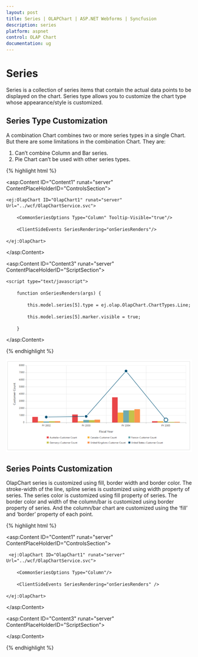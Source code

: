 ```yaml
---
layout: post
title: Series | OLAPChart | ASP.NET Webforms | Syncfusion
description: series
platform: aspnet
control: OLAP Chart
documentation: ug
---
```


# Series

Series is a collection of series items that contain the actual data points to be displayed on the chart. Series type allows you to customize the chart type whose appearance/style is customized.

## Series Type Customization

A combination Chart combines two or more series types in a single Chart. But there are some limitations in the combination Chart. They are:

1. Can’t combine Column and Bar series.
2. Pie Chart can’t be used with other series types.

 {% highlight html %}

<asp:Content ID="Content1" runat="server" ContentPlaceHolderID="ControlsSection">

    <ej:OlapChart ID="OlapChart1" runat="server" Url="../wcf/OlapChartService.svc">

        <CommonSeriesOptions Type="Column" Tooltip-Visible="true"/>

        <ClientSideEvents SeriesRendering="onSeriesRenders"/>

    </ej:OlapChart>

</asp:Content>

<asp:Content ID="Content3" runat="server" ContentPlaceHolderID="ScriptSection">

    <script type="text/javascript">

        function onSeriesRenders(args) {

            this.model.series[5].type = ej.olap.OlapChart.ChartTypes.Line;

            this.model.series[5].marker.visible = true;

        }

</script>

</asp:Content>

{% endhighlight %}

 ![C:/Users/Tamilarasu .M/Pictures/document/Chart/Customizingchartseries.png](Series_images/Series_img1.png)



## Series Points Customization

OlapChart series is customized using fill, border width and border color. The stroke-width of the line, spline series is customized using width property of series.  The series color is customized using fill property of series. The border color and width of the column/bar is customized using border property of series. And the column/bar chart are customized using the ‘fill’ and ‘border’ property of each point.

 {% highlight html %}

<asp:Content ID="Content1" runat="server" ContentPlaceHolderID="ControlsSection">

     <ej:OlapChart ID="OlapChart1" runat="server" Url="../wcf/OlapChartService.svc">

        <CommonSeriesOptions Type="Column"/>

        <ClientSideEvents SeriesRendering="onSeriesRenders" />

    </ej:OlapChart>

</asp:Content>

<asp:Content ID="Content3" runat="server" ContentPlaceHolderID="ScriptSection">

<script type="text/javascript">

        function onSeriesRenders(args) {

            this.model.series[0].points[0].fill = "aqua";

            this.model.series[0].points[0].border = { color: "black", width: 2 };

        }

</script>

</asp:Content>

{% endhighlight %}

